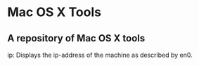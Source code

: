 # Mac OS X Tools
A repository of Mac OS X tools
-

ip: Displays the ip-address of the machine as described by en0.
